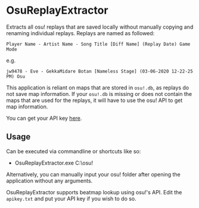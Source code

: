 # OsuReplayExtractor
Extracts all osu! replays that are saved locally without manually copying and renaming individual replays. Replays are named as followed:

`Player Name - Artist Name - Song Title [Diff Name] (Replay Date) Game Mode`

e.g.

`jw9478 - Eve - GekkaMidare Botan [Nameless Stage] (03-06-2020 12-22-25 PM) Osu`

This application is reliant on maps that are stored in `osu!.db`, as replays do not save map information. If your `osu!.db` is missing or does not contain the maps that are used 
for the replays, it will have to use the osu! API to get map information.

You can get your API key [here](https://osu.ppy.sh/p/api/).

## Usage
Can be executed via commandline or shortcuts like so:
- OsuReplayExtractor.exe C:\osu!

Alternatively, you can manually input your osu! folder after opening the application without any arguments.

OsuReplayExtractor supports beatmap lookup using osu!'s API. Edit the `apikey.txt` and put your API key if you wish to do so.
